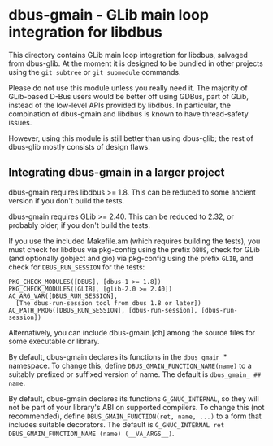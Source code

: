 dbus-gmain - GLib main loop integration for libdbus
===================================================

This directory contains GLib main loop integration for libdbus, salvaged
from dbus-glib. At the moment it is designed to be bundled in other
projects using the `git subtree` or `git submodule` commands.

Please do not use this module unless you really need it. The majority
of GLib-based D-Bus users would be better off using GDBus, part of GLib,
instead of the low-level APIs provided by libdbus. In particular, the
combination of dbus-gmain and libdbus is known to have thread-safety
issues.

However, using this module is still better than using dbus-glib; the
rest of dbus-glib mostly consists of design flaws.

Integrating dbus-gmain in a larger project
------------------------------------------

dbus-gmain requires libdbus >= 1.8. This can be reduced to some ancient
version if you don't build the tests.

dbus-gmain requires GLib >= 2.40. This can be reduced to 2.32, or
probably older, if you don't build the tests.

If you use the included Makefile.am (which requires building the tests),
you must check for libdbus via pkg-config using the prefix `DBUS`, check
for GLib (and optionally gobject and gio) via pkg-config using the prefix
`GLIB`, and check for `DBUS_RUN_SESSION` for the tests:

```
PKG_CHECK_MODULES([DBUS], [dbus-1 >= 1.8])
PKG_CHECK_MODULES([GLIB], [glib-2.0 >= 2.40])
AC_ARG_VAR([DBUS_RUN_SESSION],
  [The dbus-run-session tool from dbus 1.8 or later])
AC_PATH_PROG([DBUS_RUN_SESSION], [dbus-run-session], [dbus-run-session])
```

Alternatively, you can include dbus-gmain.[ch] among the source files for
some executable or library.

By default, dbus-gmain declares its functions in the `dbus_gmain_`\*
namespace. To change this, define `DBUS_GMAIN_FUNCTION_NAME(name)` to
a suitably prefixed or suffixed version of name. The default is
`dbus_gmain_ ## name`.

By default, dbus-gmain declares its functions `G_GNUC_INTERNAL`, so they
will not be part of your library's ABI on supported compilers. To change
this (not recommended), define `DBUS_GMAIN_FUNCTION(ret, name, ...)` to
a form that includes suitable decorators. The default is
`G_GNUC_INTERNAL ret DBUS_GMAIN_FUNCTION_NAME (name) (__VA_ARGS__)`.
